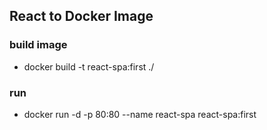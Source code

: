 ## React to Docker Image

### build image
- docker build -t react-spa:first ./

### run
- docker run -d -p 80:80 --name react-spa react-spa:first